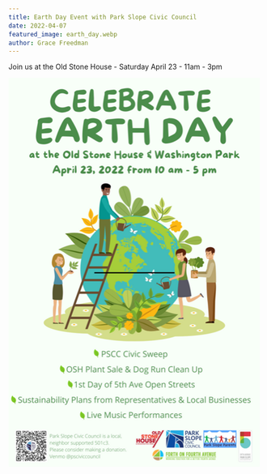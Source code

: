 ```yaml
---
title: Earth Day Event with Park Slope Civic Council
date: 2022-04-07
featured_image: earth_day.webp
author: Grace Freedman
---
```

Join us at the Old Stone House - Saturday April 23 - 11am - 3pm


![](earth_day.webp)
